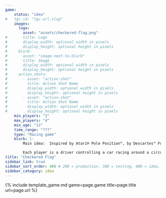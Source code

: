 ```yaml
---
game:
    status: "idea"
#   tgc_id: "tgc-url-slug"
    images:
      logo:
        asset: "assets/checkered-flag.png"
#       title: Logo
#       display_width: optional width in pixels
#       display_height: optional height in pixels
#     blurb:
#       asset: "image-next-to-blurb"
#       title: Image
#       display_width: optional width in pixels
#       display_height: optional height in pixels
#     action_shots:
#       - asset: "action-shot"
#         title: Action Shot Name
#         display_width: optional width in pixels
#         display_height: optional height in pixels
#       - asset: "action-shot"
#         title: Action Shot Name
#         display_width: optional width in pixels
#         display_height: optional height in pixels
    min_players: "2"
    max_players: "4"
    min_age: "12"
    time_range: "???"
    type: "Racing game"
    blurb: |-
        Main idea:  Inspired by Atari® Pole Position™, by Descartes™ Formula De™,  and by Wizards of the Coast® Robo Rally®.

        Each player is a driver controlling a car racing around a circuit track.  Each turn, players decide how their car is going to move that turn, playing between 1 and 4 cards in a specific order to direct their car down the track.
title: "Checkered Flag"
sidebar_link: true
sidebar_sort_order: 400 # 200 = production, 300 = testing, 400 = idea, 500 = shelved
sidebar_category: idea
---
```

{% include template_game.md game=page.game title=page.title url=page.url %}
